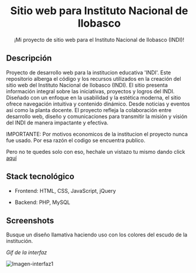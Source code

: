 <h1 align="center">Sitio web para Instituto Nacional de Ilobasco</h1>
<p align="center">
    ¡Mi proyecto de sitio web para el Instituto Nacional de Ilobasco (INDI)!
</p>



## Descripción

Proyecto de desarrollo web para la institucion educativa 'INDI'. Este repositorio alberga el código y los recursos utilizados en la creación del sitio web del Instituto Nacional de Ilobasco (INDI). El sitio presenta información integral sobre las iniciativas, proyectos y logros del INDI. Diseñado con un enfoque en la usabilidad y la estética moderna, el sitio ofrece navegación intuitiva y contenido dinámico. Desde noticias y eventos asi como la planta docente. El proyecto refleja la colaboración entre desarrollo web, diseño y comunicaciones para transmitir la misión y visión del INDI de manera impactante y efectiva.

IMPORTANTE: Por motivos economicos de la institucion el proyecto nunca fue usado. Por esa razón el codigo se encuentra  publico. 

Pero no te quedes solo con eso, hechale un vistazo tu mismo dando click <a href="https://marlong1.github.io/Sitio-web-INDI/index.html">aquí</a>

## Stack tecnológico

- Frontend: HTML, CSS, JavaScript, jQuery

- Backend: PHP, MySQL

## Screenshots

Busque un diseño llamativa haciendo uso con los colores del escudo de la institución.

_Gif de la interfaz_

![Imagen-interfaz1](https://i.imgur.com/zzPrWlo.gif)
